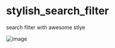 # stylish_search_filter
search filter with awesome stlye

![image](https://user-images.githubusercontent.com/77235457/170877842-35fb175a-ad7d-47e4-9f1a-af91c3f1c6f5.png)
